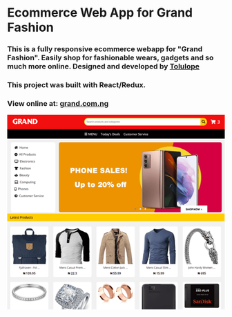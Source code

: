 # Ecommerce Web App for Grand Fashion

### This is a fully responsive ecommerce webapp for "Grand Fashion". Easily shop for fashionable wears, gadgets and so much more online. Designed and developed by [Tolulope](https://toluls.com)

### This project was built with React/Redux.

### View online at: [grand.com.ng](https://grand.com.ng)

![Grand Ecommerce Screenshot](public/img/grand-screenshot.png)